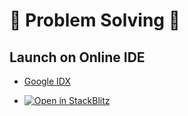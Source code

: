 # 🚀 Problem Solving 🚀

## Launch on Online IDE

- [Google IDX](https://idx.google.com/algo-algo-6915130/preview)

- [![Open in StackBlitz](https://developer.stackblitz.com/img/open_in_stackblitz.svg)](https://stackblitz.com/github/gitgitWi/problem-solvings)
